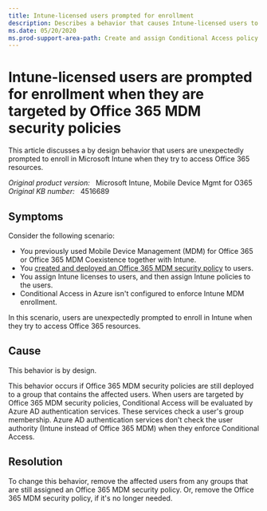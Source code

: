 ```yaml
---
title: Intune-licensed users prompted for enrollment
description: Describes a behavior that causes Intune-licensed users to be prompted for enrollment when they are targeted by Office 365 MDM security policies.
ms.date: 05/20/2020
ms.prod-support-area-path: Create and assign Conditional Access policy
---
```

# Intune-licensed users are prompted for enrollment when they are targeted by Office 365 MDM security policies

This article discusses a by design behavior that users are unexpectedly prompted to enroll in Microsoft Intune when they try to access Office 365 resources.

_Original product version:_ &nbsp; Microsoft Intune, Mobile Device Mgmt for O365  
_Original KB number:_ &nbsp; 4516689

## Symptoms

Consider the following scenario:

- You previously used Mobile Device Management (MDM) for Office 365 or Office 365 MDM Coexistence together with Intune.
- You [created and deployed an Office 365 MDM security policy](https://support.office.com/article/Create-and-deploy-device-security-policies-d310f556-8bfb-497b-9bd7-fe3c36ea2fd6) to users.
- You assign Intune licenses to users, and then assign Intune policies to the users.
- Conditional Access in Azure isn't configured to enforce Intune MDM enrollment.

In this scenario, users are unexpectedly prompted to enroll in Intune when they try to access Office 365 resources.

## Cause

This behavior is by design.

This behavior occurs if Office 365 MDM security policies are still deployed to a group that contains the affected users. When users are targeted by Office 365 MDM security policies, Conditional Access will be evaluated by Azure AD authentication services. These services check a user's group membership. Azure AD authentication services don't check the user authority (Intune instead of Office 365 MDM) when they enforce Conditional Access.

## Resolution

To change this behavior, remove the affected users from any groups that are still assigned an Office 365 MDM security policy. Or, remove the Office 365 MDM security policy, if it's no longer needed.
